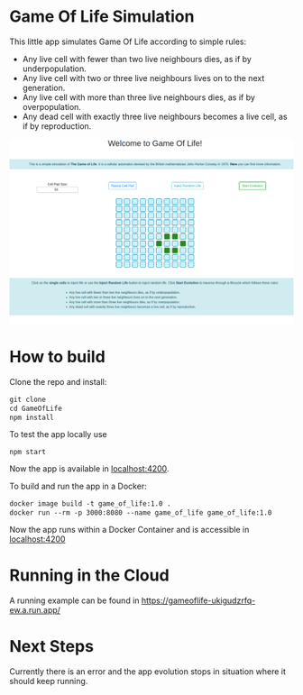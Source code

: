# Game Of Life Simulation

This little app simulates Game Of Life according to simple rules:

- Any live cell with fewer than two live neighbours dies, as if by underpopulation.
- Any live cell with two or three live neighbours lives on to the next generation.
- Any live cell with more than three live neighbours dies, as if by overpopulation.
- Any dead cell with exactly three live neighbours becomes a live cell, as if by reproduction.

![User Interface](UI.png)

# How to build

Clone the repo and install:

```
git clone
cd GameOfLife
npm install
```

To test the app locally use

```
npm start
```

Now the app is available in [localhost:4200](localhost:4200).

To build and run the app in a Docker:

```
docker image build -t game_of_life:1.0 .
docker run --rm -p 3000:8080 --name game_of_life game_of_life:1.0
```

Now the app runs within a Docker Container and is accessible in [localhost:4200](localhost:4200)

# Running in the Cloud

A running example can be found in https://gameoflife-ukigudzrfq-ew.a.run.app/

# Next Steps

Currently there is an error and the app evolution stops in situation where it should keep running.
